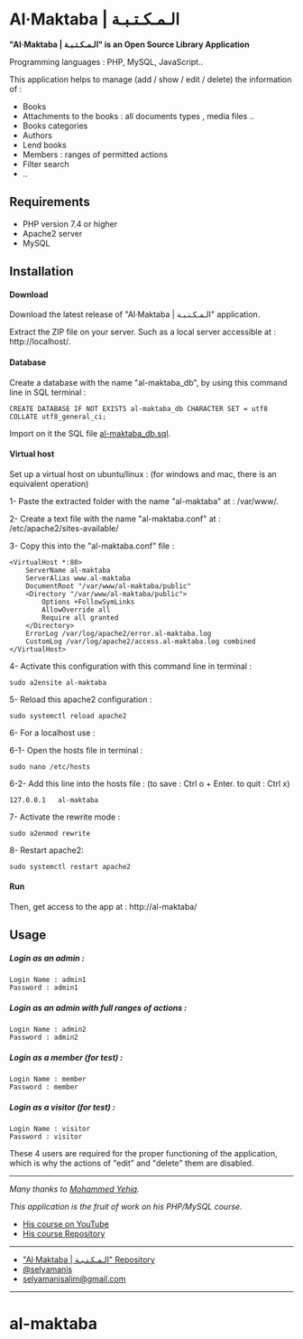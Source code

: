 Al·Maktaba | الـمـكـتـبـة
=========================

**"Al·Maktaba | الـمـكـتـبـة" is an Open Source Library Application**

Programming languages : PHP, MySQL, JavaScript..

This application helps to manage (add / show / edit / delete) the information of :

- Books
- Attachments to the books : all documents types , media files ..
- Books categories
- Authors
- Lend books
- Members : ranges of permitted actions
- Filter search
- ..

## Requirements

 * PHP version 7.4 or higher
 * Apache2 server
 * MySQL

## Installation

#### Download 

Download the latest release of "Al·Maktaba | الـمـكـتـبـة" application.

Extract the ZIP file on your server. Such as a local server accessible at : http://localhost/.

#### Database 

Create a database with the name "al-maktaba_db", by using this command line in SQL terminal :

    CREATE DATABASE IF NOT EXISTS al-maktaba_db CHARACTER SET = utf8 COLLATE utf8_general_ci;

Import on it the SQL file [al-maktaba_db.sql](al-maktaba_db/al-maktaba_db.sql/).

#### Virtual host 

Set up a virtual host on ubuntu/linux : (for windows and mac, there is an equivalent operation)

1- Paste the extracted folder with the name "al-maktaba" at : /var/www/.

2- Create a text file with the name "al-maktaba.conf" at : /etc/apache2/sites-available/

3- Copy this into the "al-maktaba.conf" file :
````
<VirtualHost *:80>
	ServerName al-maktaba
	ServerAlias www.al-maktaba
	DocumentRoot "/var/www/al-maktaba/public"
	<Directory "/var/www/al-maktaba/public">
		Options +FollowSymLinks
		AllowOverride all
		Require all granted
	</Directory>
	ErrorLog /var/log/apache2/error.al-maktaba.log
	CustomLog /var/log/apache2/access.al-maktaba.log combined
</VirtualHost>
````
4- Activate this configuration with this command line in terminal :

    sudo a2ensite al-maktaba

5- Reload this apache2 configuration :

    sudo systemctl reload apache2

6- For a localhost use :

6-1- Open the hosts file in terminal :

    sudo nano /etc/hosts

6-2- Add this line into the hosts file : (to save : Ctrl o + Enter. to quit : Ctrl x)

    127.0.0.1	al-maktaba

7- Activate the rewrite mode :

    sudo a2enmod rewrite

8- Restart apache2:

    sudo systemctl restart apache2

#### Run

Then, get access to the app at : http://al-maktaba/

## Usage

##### Login as an admin :

	Login Name : admin1
	Password : admin1

##### Login as an admin with full ranges of actions :

	Login Name : admin2
	Password : admin2

##### Login as a member (for test) :

	Login Name : member
	Password : member

##### Login as a visitor (for test) :

	Login Name : visitor
	Password : visitor

These 4 users  are required for the proper functioning of the application, which is why the actions of "edit" and "delete" them are disabled.

---

*Many thanks to [Mohammed Yehia](https://github.com/engmohammedyehia).*

*This application is the fruit of work on his PHP/MySQL course.*

- [His course on YouTube](https://www.youtube.com/playlist?list=PLrwRNJX9gLs3kkSDgCHFlpgL6qLrlHUBG)
- [His course Repository](https://github.com/ycourses/Es)

---

- ["Al·Maktaba | الـمـكـتـبـة" Repository](https://github.com/selyamanis/al-maktaba/)
- [@selyamanis](https://github.com/selyamanis/)
- <selyamanisalim@gmail.com>

---

# al-maktaba
